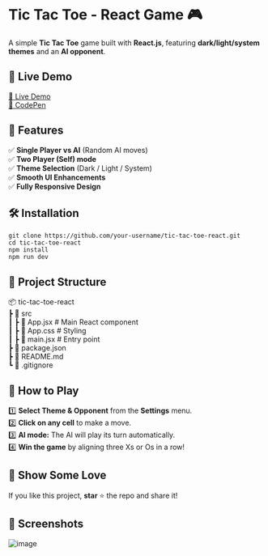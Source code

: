 # Tic Tac Toe - React Game 🎮  
A simple **Tic Tac Toe** game built with **React.js**, featuring **dark/light/system themes** and an **AI opponent**.  

## 🔗 Live Demo  
[🔗 Live Demo](https://tic-tac-toe-pi-sage-98.vercel.app/)  
[🔗 CodePen](https://codepen.io/codewithgyogesh/pen/dPygepX)  

## 🚀 Features  
✅ **Single Player vs AI** (Random AI moves)  
✅ **Two Player (Self) mode**  
✅ **Theme Selection** (Dark / Light / System)  
✅ **Smooth UI Enhancements**  
✅ **Fully Responsive Design**  

## 🛠️ Installation  
```
git clone https://github.com/your-username/tic-tac-toe-react.git
cd tic-tac-toe-react  
npm install  
npm run dev  
```

## 📂 Project Structure  
📦 tic-tac-toe-react  
┣ 📂 src  
┃ ┣ 📜 App.jsx # Main React component  
┃ ┣ 📜 App.css # Styling  
┃ ┣ 📜 main.jsx # Entry point  
┣ 📜 package.json  
┣ 📜 README.md  
┗ 📜 .gitignore  

## 📌 How to Play  
1️⃣ **Select Theme & Opponent** from the **Settings** menu.  
2️⃣ **Click on any cell** to make a move.  
3️⃣ **AI mode:** The AI will play its turn automatically.  
4️⃣ **Win the game** by aligning three Xs or Os in a row!  

## 🌟 Show Some Love  
If you like this project, **star** ⭐ the repo and share it!  

## 📸 Screenshots  
![image](https://github.com/user-attachments/assets/ec8ddc93-6599-45b4-909b-783f0f5d97bf)


